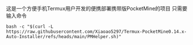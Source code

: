 这是一个方便手机Termux用户开发的便携部署携带版PocketMine的项目
只需要输入命令
```
bash -c "$(curl -L https://raw.githubusercontent.com/Xiaoao5297/Termux-PocketMine0.14.x-Auto-Installer/refs/heads/main/PMHelper.sh)"
```
